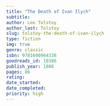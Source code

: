 ```yaml
---
title: "The Death of Ivan Ilych"
subtitle: 
author: Leo Tolstoy
author_last: Tolstoy
slug: tolstoy-the-death-of-ivan-ilych
type: fiction
img: true
genre: classic
isbn: 9781600964336
goodreads_id: 18386
publish_year: 1886
pages: 86
rating: 
date_started:
date_completed:
priority: high
---
```

